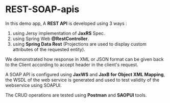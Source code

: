 # REST-SOAP-apis

In this demo app, A **REST API** is developed using 3 ways : 
1. using Jersy implementation of **JaxRS** Spec.
2. using Spring Web **@RestController**.
3. using **Spring Data Rest** (Projections are used to display custom attributes of the requested entity).

We demonstrated how response in XML or JSON format can be given back to the Client according to accept header in the client's request.

A SOAP API is configured using **JaxWS** and **JaxB for Object XML Mapping**, the WSDL of the web service is generated and used to test validity 
of the webservice using SOAPUI.

The CRUD operations are tested using **Postman** and **SAOPUI** tools.
